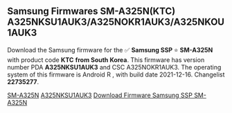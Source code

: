 <h2>Samsung Firmwares SM-A325N(KTC) A325NKSU1AUK3/A325NOKR1AUK3/A325NKOU1AUK3</h2>
Download the Samsung firmware for the ✅ <strong>Samsung SSP </strong> ⭐ <strong>SM-A325N</strong> with product code <strong>KTC</strong> <strong> from South Korea</strong>. This firmware has version number PDA <strong>A325NKSU1AUK3</strong> and CSC A325NOKR1AUK3. The operating system of this firmware is Android R , with build date 2021-12-16. Changelist <strong>22735277</strong>.


[SM-A325N](https://samfirm.shop/samsung/model/SM-A325N)
[A325NKSU1AUK3](https://samfirm.shop/samsung/pda/A325NKSU1AUK3)
[Download Firmware Samsung SSP SM-A325N](https://samfirm.shop/samsung/firmware/482786)
